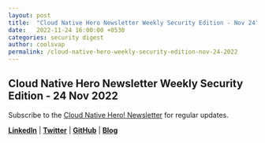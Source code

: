 ```yaml
---
layout: post
title:  "Cloud Native Hero Newsletter Weekly Security Edition - Nov 24"
date:   2022-11-24 16:00:00 +0530
categories: security digest
author: coolsvap
permalink: /cloud-native-hero-weekly-security-edition-nov-24-2022
---
```

## Cloud Native Hero Newsletter Weekly Security Edition - 24 Nov 2022


Subscribe to the [Cloud Native Hero! Newsletter](https://www.linkedin.com/newsletters/6940180331832446978/) for regular updates.

[**LinkedIn**](https://www.linkedin.com/company/cloudnativehero/) | [**Twitter**](https://twitter.com/cloudnativehero) | [**GitHub**](https://github.com/cloudnativehero) | [**Blog**](https://cloudnativehero.github.io/)